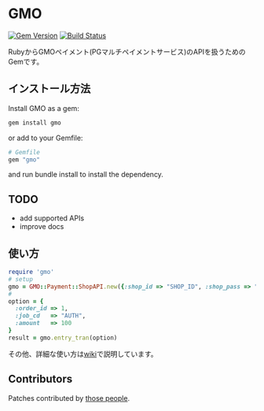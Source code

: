 GMO
====
[![Gem Version](https://badge.fury.io/rb/gmo.png)](https://rubygems.org/gems/gmo)
[![Build Status](https://travis-ci.org/t-k/gmo-payment-ruby.png)](https://travis-ci.org/t-k/gmo-payment-ruby)

RubyからGMOペイメント(PGマルチペイメントサービス)のAPIを扱うためのGemです。

インストール方法
---

Install GMO as a gem:
```bash
gem install gmo
```

or add to your Gemfile:
```ruby
# Gemfile
gem "gmo"
```
and run bundle install to install the dependency.

TODO
---
* add supported APIs
* improve docs

使い方
---
```ruby
require 'gmo'
# setup
gmo = GMO::Payment::ShopAPI.new({:shop_id => "SHOP_ID", :shop_pass => "SHOP_PASS", :host => "foo.mul-pay.jp"})
#
option = {
  :order_id => 1,
  :job_cd   => "AUTH",
  :amount   => 100
}
result = gmo.entry_tran(option)
```
その他、詳細な使い方は<a href="https://github.com/t-k/gmo-payment-ruby/wiki/_pages">wiki</a>で説明しています。

Contributors
---
Patches contributed by [those people](https://github.com/t-k/gmo-payment-ruby/contributors).